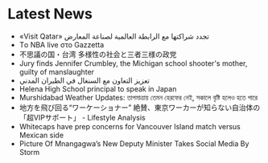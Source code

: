 # Latest News
-  «Visit Qatar» تجدد شراكتها مع الرابطة العالمية لصناعة المعارض
-  Τo NBA live στο Gazzetta
-  不思議の国・台湾 多様性の社会と三者三様の政党
-  Jury finds Jennifer Crumbley, the Michigan school shooter's mother, guilty of manslaughter
-  تعزيز التعاون مع السنغال في الطيران المدني
-  Helena High School principal to speak in Japan
-  Murshidabad Weather Updates: তাপমাত্রায় তেমন হেরফের নেই, সকালে বৃষ্টি হলেও হতে পারে
-  地方を飛び回る“ワーケーショナー” 絶賛、東京ワーカーが知らない自治体の「超VIPサポート」 - Lifestyle Analysis
-  Whitecaps have prep concerns for Vancouver Island match versus Mexican side
-  Picture Of Mnangagwa’s New Deputy Minister Takes Social Media By Storm
